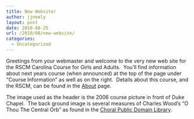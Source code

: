 ```yaml
---
title: New Website!
author: jjneely
layout: post
date: 2010-08-25
url: /2010/08/new-website/
categories:
  - Uncategorized
---
```

Greetings from your webmaster and welcome to the very new web site for the RSCM Carolina Course for Girls and Adults.  You&#8217;ll find information about next years course (when announced) at the top of the page under &#8220;Course Information&#8221; as well as on the right.  Details about this course, and the RSCM, can be found in the [About][1] page.

The image used as the header is the 2006 course picture in front of Duke Chapel.  The back ground image is several measures of Charles Wood&#8217;s &#8220;O Thou The Central Orb&#8221; as found in the [Choral Public Domain Library][2].

 [1]: /about "About Carolina RSCM"
 [2]: http://www.cpdl.org "CPDL"
